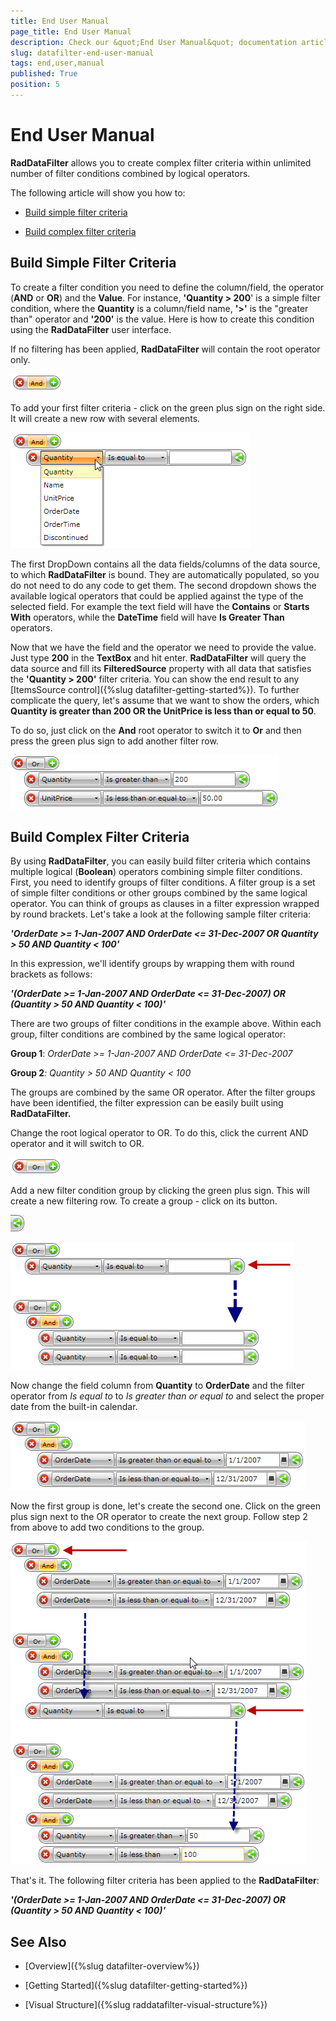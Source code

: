 ```yaml
---
title: End User Manual
page_title: End User Manual
description: Check our &quot;End User Manual&quot; documentation article for the RadDataFilter WPF control.
slug: datafilter-end-user-manual
tags: end,user,manual
published: True
position: 5
---
```


# End User Manual


__RadDataFilter__ allows you to create complex filter criteria within unlimited number of filter conditions combined by logical operators.  

The following article will show you how to:

* [Build simple filter criteria](#build-simple-filter-criteria)

* [Build complex filter criteria](#build-complex-filter-criteria)

## Build Simple Filter Criteria

To create a filter condition you need to define the column/field, the operator (__AND__ or __OR__) and the __Value__. For instance, __'Quantity > 200__' is a simple filter condition, where the __Quantity__ is a column/field name, __'>'__ is the "greater than" operator and __'200'__ is the value. Here is how to create this condition using the __RadDataFilter__ user interface.

If no filtering has been applied, __RadDataFilter__ will contain the root operator only.

 ![](images/RadDataFilter_End_User_Manual_01.png)

To add your first filter criteria - click on the green plus sign on the right side. It will create a new row with several elements.

 ![](images/RadDataFilter_End_User_Manual_02.png)

The first DropDown contains all the data fields/columns of the data source, to which __RadDataFilter__ is bound. They are automatically populated, so you do not need to do any code to get them. The second dropdown shows the available logical operators that could be applied against the type of the selected field. For example the text field will have the __Contains__ or __Starts With__ operators, while the __DateTime__ field will have __Is Greater Than__ operators.

Now that we have the field and the operator we need to provide the value. Just type __200__ in the __TextBox__ and hit enter. __RadDataFilter__ will query the data source and fill its __FilteredSource__ property with all data that satisfies the __'Quantity > 200'__ filter criteria. You can show the end result to any [ItemsSource control]({%slug datafilter-getting-started%}). To further complicate the query, let's assume that we want to show the orders, which __Quantity is greater than 200 OR the UnitPrice is less than or equal to 50__.

To do so, just click on the __And__ root operator to switch it to __Or__ and then press the green plus sign to add another filter row.

 ![](images/RadDataFilter_End_User_Manual_03.png)

## Build Complex Filter Criteria

By using __RadDataFilter__, you can easily build filter criteria which contains multiple logical (__Boolean__) operators combining simple filter conditions. First, you need to identify groups of filter conditions. A filter group is a set of simple filter conditions or other groups combined by the same logical operator. You can think of groups as clauses in a filter expression wrapped by round brackets. Let's take a look at the following sample filter criteria:

*__'OrderDate >= 1-Jan-2007 AND OrderDate <= 31-Dec-2007 OR Quantity > 50 AND Quantity < 100'__*

In this expression, we'll identify groups by wrapping them with round brackets as follows:

*__'(OrderDate >= 1-Jan-2007 AND OrderDate <= 31-Dec-2007) OR (Quantity > 50 AND Quantity < 100)'__*

There are two groups of filter conditions in the example above. Within each group, filter conditions are combined by the same logical operator:

__Group 1__: *OrderDate >= 1-Jan-2007 AND OrderDate <= 31-Dec-2007*

__Group 2__*: Quantity > 50 AND Quantity < 100*

The groups are combined by the same OR operator. After the filter groups have been identified, the filter expression can be easily built using __RadDataFilter.__

Change the root logical operator to OR. To do this, click the current AND operator and it will switch to OR.

![](images/RadDataFilter_End_User_Manual_04.png)

Add a new filter condition group by clicking the green plus sign. This will create a new filtering row. To create a group - click on its button. 

![](images/datafilter_create_group.png)

![](images/RadDataFilter_End_User_Manual_05.png)

Now change the field column from __Quantity__ to __OrderDate__ and the filter operator from *Is equal to* to *Is greater than or equal to* and select the proper date from the built-in calendar.

 ![](images/RadDataFilter_End_User_Manual_06.png)

Now the first group is done, let's create the second one. Click on the green plus sign next to the OR operator to create the next group. Follow step 2 from above to add two conditions to the group.

 ![](images/RadDataFilter_End_User_Manual_07.png)

That's it. The following filter criteria has been applied to the __RadDataFilter__:

*__'(OrderDate >= 1-Jan-2007 AND OrderDate <= 31-Dec-2007) OR (Quantity > 50 AND Quantity < 100)'__*

## See Also

 * [Overview]({%slug datafilter-overview%})

 * [Getting Started]({%slug datafilter-getting-started%})

 * [Visual Structure]({%slug raddatafilter-visual-structure%})
